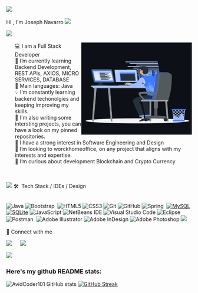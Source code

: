 <img src="https://user-images.githubusercontent.com/90236635/232446433-d5540fa2-fe28-4bb8-b929-cdb51fe61336.gif">
<p align="righr">Hi , I'm Joseph Navarro <img src="https://media.giphy.com/media/hvRJCLFzcasrR4ia7z/giphy.gif" width="35"></p>
<!--horizontal divider(gradiant)-->
<img src="https://user-images.githubusercontent.com/73097560/115834477-dbab4500-a447-11eb-908a-139a6edaec5c.gif">

<p><img align="right" height="250" width="300" src="https://raw.githubusercontent.com/SubhadeepZilong/SubhadeepZilong/main/icons/animation_500_kxa883sd.gif" alt="SubhadeepZilong" /></p>

<p align="center">
<ul style="list-style: none;">
<li>💻 I am a Full Stack Developer </li>
<li>🌱 I’m currently learning Backend Development, REST APIs, AXIOS, MICRO SERVICES, DATABASE</li>
<li>🌟 Main languages: Java</li>
<li>💡 I’m constantly learning backend techonolgies and keeping improving my skills.</li>
<li>💼 I'm also writing some intersting projects, you can have a look on my pinned repositories.</li>
<li>📝 I have a strong interest in Software Engineering and Design</li>
<li>🚩 I’m looking to worckhomeoffice, on any project that aligns with my interests and expertise.</li>
<li>👀 I’m curious about development Blockchain and Crypto Currency</li>
</ul>
</br>
 </br>
 <!--horizontal divider(gradiant)-->
<img src="https://user-images.githubusercontent.com/73097560/115834477-dbab4500-a447-11eb-908a-139a6edaec5c.gif">
🛠 &nbsp;Tech Stack / IDEs / Design
 </br>
 </br>
  
![Java](https://img.shields.io/badge/java-%23ED8B00.svg?style=for-the-badge&logo=openjdk&logoColor=white)
![Bootstrap](https://img.shields.io/badge/bootstrap-%23563D7C.svg?style=for-the-badge&logo=bootstrap&logoColor=white)&nbsp;
![HTML5](https://img.shields.io/badge/html5-%23E34F26.svg?style=for-the-badge&logo=html5&logoColor=white)
![CSS3](https://img.shields.io/badge/CSS%20-%231572B6.svg?style=for-the-badge&logo=css3&logoColor=white)
![Git](https://img.shields.io/badge/git-%23F05033.svg?style=for-the-badge&logo=git&logoColor=white)
![GitHub](https://img.shields.io/badge/github-%23121011.svg?style=for-the-badge&logo=github&logoColor=white)
![Spring](https://img.shields.io/badge/spring-%236DB33F.svg?style=for-the-badge&logo=spring&logoColor=white)&nbsp;
<a href="https://www.mysql.com/"><img alt="MySQL" src="https://img.shields.io/badge/MySQL-00000F?style=for-the-badge&logo=mysql&logoColor=white"></a>
<a href="https://www.sqlite.org/"><img alt="SQLite" src ="https://img.shields.io/badge/SQLite-07405E?style=for-the-badge&logo=sqlite&logoColor=white"/></a>
![JavaScript](https://img.shields.io/badge/javascript-%23323330.svg?style=for-the-badge&logo=javascript&logoColor=%23F7DF1E)
![NetBeans IDE](https://img.shields.io/badge/NetBeansIDE-1B6AC6.svg?style=for-the-badge&logo=apache-netbeans-ide&logoColor=white)
![Visual Studio Code](https://img.shields.io/badge/Visual%20Studio%20Code-0078d7.svg?style=for-the-badge&logo=visual-studio-code&logoColor=white)
![Eclipse](https://img.shields.io/badge/Eclipse-FE7A16.svg?style=for-the-badge&logo=Eclipse&logoColor=white)
![Postman](https://img.shields.io/badge/Postman-FF6C37?style=for-the-badge&logo=postman&logoColor=white)&nbsp;
![Adobe Illustrator](https://img.shields.io/badge/adobe%20illustrator-%23FF9A00.svg?style=for-the-badge&logo=adobe%20illustrator&logoColor=white)
![Adobe InDesign](https://img.shields.io/badge/Adobe%20InDesign-49021F?style=for-the-badge&logo=adobeindesign&logoColor=white)
![Adobe Photoshop](https://img.shields.io/badge/adobe%20photoshop-%2331A8FF.svg?style=for-the-badge&logo=adobe%20photoshop&logoColor=white)
<img src="https://img.shields.io/badge/Xampp-F37623?style=for-the-badge&logo=xampp&logoColor=white">
</br>    
🤝 Connect with me
</br>
<p align="left">
<a target="_blank" href="https://www.linkedin.com/in/mylinkedin/"><img src="https://img.shields.io/badge/-LinkedIn-0077B5?style=for-the-badge&logo=Linkedin&logoColor=white"></img></a>
&emsp;
<a target="_blank" href="jos14col@hotmail.com"
><img src="https://img.shields.io/badge/-Gmail-D14836?style=for-the-badge&logo=Gmail&logoColor=white"></img></a>
&emsp;
	
</p>

<p >
	
 <!--horizontal divider(gradiant)-->
<img src="https://user-images.githubusercontent.com/73097560/115834477-dbab4500-a447-11eb-908a-139a6edaec5c.gif">	
  <!--- stats (start) -->

### Here's my github README stats:

![AvidCoder101 GitHub stats](https://github-readme-stats.vercel.app/api?username=joenavarroc&show_icons=true&theme=radical) 
[![GitHub Streak](https://github-readme-streak-stats.herokuapp.com/?user=joenavarroc&theme=radical)](https://git.io/streak-stats) 

</p>        
